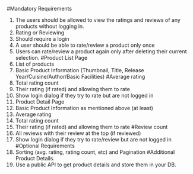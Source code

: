 #Mandatory Requirements
1. The users should be allowed to view the ratings and reviews of any products without logging in.
2. Rating or Reviewing
3. Should require a login
4. A user should be able to rate/review a product only once
5. Users can rate/review a product again only after deleting their current selection.
#Product List Page
1. List of products
2. Basic Product Information (Thumbnail, Title, Release Year/Cuisine/Author/Basic Facilities)
#Average rating
1. Total rating count
2. Their rating (if rated) and allowing them to rate
3. Show login dialog if they try to rate but are not logged in
4. Product Detail Page
5. Basic Product Information as mentioned above (at least)
6. Average rating
7. Total rating count
8. Their rating (if rated) and allowing them to rate
#Review count
1. All reviews with their review at the top (if reviewed)
2. Show login dialog if they try to rate/review but are not logged in
#Optional Requirements
1. Sorting (avg. rating, rating count, etc) and Pagination
#Additional Product Details.
1. Use a public API to get product details and store them in your DB.